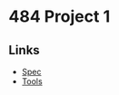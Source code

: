 # 484 Project 1

## Links
- [Spec](https://eecs484db.github.io/f24/p1-fakebook-db#project-1-fakebook-database)
- [Tools](https://eecs484db.github.io/f24/tools#tools)
